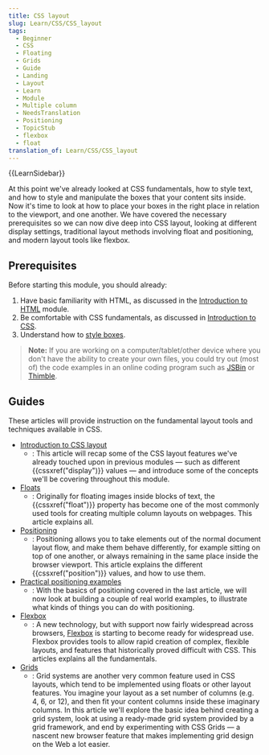 ```yaml
---
title: CSS layout
slug: Learn/CSS/CSS_layout
tags:
  - Beginner
  - CSS
  - Floating
  - Grids
  - Guide
  - Landing
  - Layout
  - Learn
  - Module
  - Multiple column
  - NeedsTranslation
  - Positioning
  - TopicStub
  - flexbox
  - float
translation_of: Learn/CSS/CSS_layout
---
```

{{LearnSidebar}}

At this point we've already looked at CSS fundamentals, how to style text, and how to style and manipulate the boxes that your content sits inside. Now it's time to look at how to place your boxes in the right place in relation to the viewport, and one another. We have covered the necessary prerequisites so we can now dive deep into CSS layout, looking at different display settings, traditional layout methods involving float and positioning, and modern layout tools like flexbox.

## Prerequisites

Before starting this module, you should already:

1.  Have basic familiarity with HTML, as discussed in the [Introduction to HTML](/pl/docs/Learn/HTML/Introduction_to_HTML) module.
2.  Be comfortable with CSS fundamentals, as discussed in [Introduction to CSS](/pl/docs/Learn/CSS/Introduction_to_CSS).
3.  Understand how to [style boxes](/pl/docs/Learn/CSS/Styling_boxes).

> **Note:** If you are working on a computer/tablet/other device where you don't have the ability to create your own files, you could try out (most of) the code examples in an online coding program such as [JSBin](http://jsbin.com/) or [Thimble](https://thimble.mozilla.org/).

## Guides

These articles will provide instruction on the fundamental layout tools and techniques available in CSS.

- [Introduction to CSS layout](/pl/docs/Learn/CSS/CSS_layout/Introduction)
  - : This article will recap some of the CSS layout features we've already touched upon in previous modules — such as different {{cssxref("display")}} values — and introduce some of the concepts we'll be covering throughout this module.
- [Floats](/pl/docs/Learn/CSS/CSS_layout/Floats)
  - : Originally for floating images inside blocks of text, the {{cssxref("float")}} property has become one of the most commonly used tools for creating multiple column layouts on webpages. This article explains all.
- [Positioning](/pl/docs/Learn/CSS/CSS_layout/Positioning)
  - : Positioning allows you to take elements out of the normal document layout flow, and make them behave differently, for example sitting on top of one another, or always remaining in the same place inside the browser viewport. This article explains the different {{cssxref("position")}} values, and how to use them.
- [Practical positioning examples](/pl/docs/Learn/CSS/CSS_layout/Practical_positioning_examples)
  - : With the basics of positioning covered in the last article, we will now look at building a couple of real world examples, to illustrate what kinds of things you can do with positioning.
- [Flexbox](/pl/docs/Learn/CSS/CSS_layout/Flexbox)
  - : A new technology, but with support now fairly widespread across browsers, [Flexbox](/pl/docs/Web/CSS/CSS_Flexible_Box_Layout/Using_flexbox_to_lay_out_web_applications) is starting to become ready for widespread use. Flexbox provides tools to allow rapid creation of complex, flexible layouts, and features that historically proved difficult with CSS. This articles explains all the fundamentals.
- [Grids](/pl/docs/Learn/CSS/CSS_layout/Grids)
  - : Grid systems are another very common feature used in CSS layouts, which tend to be implemented using floats or other layout features. You imagine your layout as a set number of columns (e.g. 4, 6, or 12), and then fit your content columns inside these imaginary columns. In this article we'll explore the basic idea behind creating a grid system, look at using a ready-made grid system provided by a grid framework, and end by experimenting with CSS Grids — a nascent new browser feature that makes implementing grid design on the Web a lot easier.
